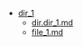 - <a href = "E:\Node_projects\Node_Way\Jobs\CataloguerFs\CreateCatalog\AFP5_0.1_ctlg_1_to_1\Examples\cleare\DIR_root\dir_1">dir_1</a>
  - <a href = "E:\Node_projects\Node_Way\Jobs\CataloguerFs\CreateCatalog\AFP5_0.1_ctlg_1_to_1\Examples\cleare\DIR_root\dir_1\dir.dir_1.md">dir.dir_1.md</a>
  - <a href = "E:\Node_projects\Node_Way\Jobs\CataloguerFs\CreateCatalog\AFP5_0.1_ctlg_1_to_1\Examples\cleare\DIR_root\dir_1\file_1.md">file_1.md</a>
